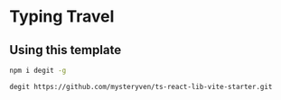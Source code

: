 # Typing Travel 

## Using this template


```bash
npm i degit -g

degit https://github.com/mysteryven/ts-react-lib-vite-starter.git
```
